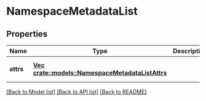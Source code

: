# NamespaceMetadataList

## Properties
Name | Type | Description | Notes
------------ | ------------- | ------------- | -------------
**attrs** | [**Vec <crate::models::NamespaceMetadataListAttrs>**](NamespaceMetadataList_attrs.md) |  | [optional] [default to null]

[[Back to Model list]](../README.md#documentation-for-models) [[Back to API list]](../README.md#documentation-for-api-endpoints) [[Back to README]](../README.md)


